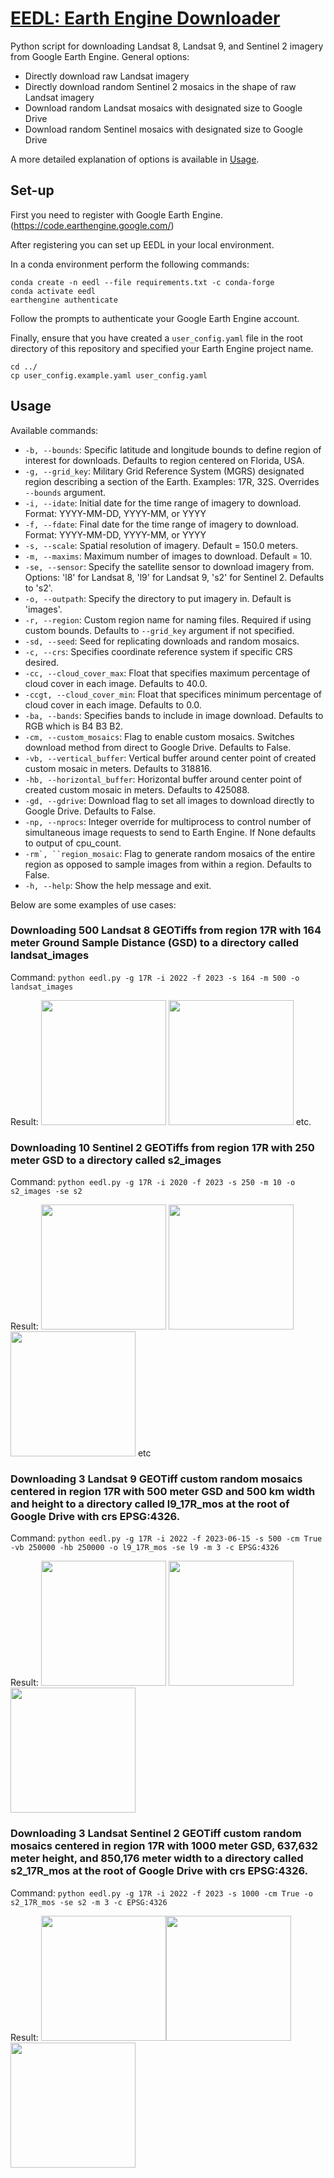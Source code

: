# <span style = "text-decoration:underline">EEDL: Earth Engine Downloader</span>

Python script for downloading Landsat 8, Landsat 9, and Sentinel 2 imagery from Google Earth Engine.
General options:
  * Directly download raw Landsat imagery
  * Directly download random Sentinel 2 mosaics in the shape of raw Landsat imagery
  * Download random Landsat mosaics with designated size to Google Drive
  * Download random Sentinel mosaics with designated size to Google Drive

A more detailed explanation of options is available in [Usage](#usage).

## Set-up
First you need to register with Google Earth Engine. (https://code.earthengine.google.com/)

After registering you can set up EEDL in your local environment.

In a conda environment perform the following commands:
```
conda create -n eedl --file requirements.txt -c conda-forge
conda activate eedl
earthengine authenticate
```

Follow the prompts to authenticate your Google Earth Engine account.

Finally, ensure that you have created a `user_config.yaml` file in the root directory of this repository and specified your Earth Engine project name.
```
cd ../
cp user_config.example.yaml user_config.yaml
```

## Usage

Available commands:
* ```-b, --bounds```: Specific latitude and longitude bounds to define region of interest for downloads. Defaults to region centered on Florida, USA.
* ```-g, --grid_key```: Military Grid Reference System (MGRS) designated region describing a section of the Earth. Examples: 17R, 32S. Overrides ```--bounds``` argument.
* ```-i, --idate```: Initial date for the time range of imagery to download. Format: YYYY-MM-DD, YYYY-MM, or YYYY
* ```-f, --fdate```: Final date for the time range of imagery to download. Format: YYYY-MM-DD, YYYY-MM, or YYYY
* ```-s, --scale```: Spatial resolution of imagery. Default = 150.0 meters.
* ```-m, --maxims```: Maximum number of images to download. Default = 10.
* ```-se, --sensor```: Specify the satellite sensor to download imagery from. Options: 'l8' for Landsat 8, 'l9' for Landsat 9, 's2' for Sentinel 2. Defaults to 's2'.
* ```-o, --outpath```: Specify the directory to put imagery in. Default is 'images'.
* ```-r, --region```: Custom region name for naming files. Required if using custom bounds. Defaults to ```--grid_key``` argument if not specified.
* ```-sd, --seed```: Seed for replicating downloads and random mosaics. 
* ```-c, --crs```: Specifies coordinate reference system if specific CRS desired. 
* ```-cc, --cloud_cover_max```: Float that specifies maximum percentage of cloud cover in each image. Defaults to 40.0.
* ```-ccgt, --cloud_cover_min```: Float that specifices minimum percentage of cloud cover in each image. Defaults to 0.0.
* ```-ba, --bands```: Specifies bands to include in image download. Defaults to RGB which is B4 B3 B2.
* ```-cm, --custom_mosaics```: Flag to enable custom mosaics. Switches download method from direct to Google Drive. Defaults to False.
* ```-vb, --vertical_buffer```: Vertical buffer around center point of created custom mosaic in meters. Defaults to 318816.
* ```-hb, --horizontal_buffer```: Horizontal buffer around center point of created custom mosaic in meters. Defaults to 425088.
* ```-gd, --gdrive```: Download flag to set all images to download directly to Google Drive. Defaults to False.
* ```-np, --nprocs```: Integer override for multiprocess to control number of simultaneous image requests to send to Earth Engine. If None defaults to output of cpu_count.
* ```-rm`, ``region_mosaic```: Flag to generate random mosaics of the entire region as opposed to sample images from within a region. Defaults to False.
* ```-h, --help```: Show the help message and exit.

Below are some examples of use cases:
### Downloading 500 Landsat 8 GEOTiffs from region 17R with 164 meter Ground Sample Distance (GSD) to a directory called landsat_images
Command: ```python eedl.py -g 17R -i 2022 -f 2023 -s 164 -m 500 -o landsat_images```

Result: <img src="readme_ims/image.png" width="200" /> <img src="readme_ims/image-1.png" width="200" /> etc.

### Downloading 10 Sentinel 2 GEOTiffs from region 17R with 250 meter GSD to a directory called s2_images

Command: ```python eedl.py -g 17R -i 2020 -f 2023 -s 250 -m 10 -o s2_images -se s2```

Result: <img src="readme_ims/image-2.png" width="200" /> <img src="readme_ims/image-3.png" width="200" /> <img src="readme_ims/image-4.png" width="200" /> etc

### Downloading 3 Landsat 9 GEOTiff custom random mosaics centered in region 17R with 500 meter GSD and 500 km width and height to a directory called l9_17R_mos at the root of Google Drive with crs EPSG:4326.

Command: ```python eedl.py -g 17R -i 2022 -f 2023-06-15 -s 500 -cm True -vb 250000 -hb 250000 -o l9_17R_mos -se l9 -m 3 -c EPSG:4326```

Result: <img src="readme_ims/image-5.png" width="200" /> <img src="readme_ims/image-6.png" width="200" /> <img src="readme_ims/image-7.png" width="200" />

### Downloading 3 Landsat Sentinel 2 GEOTiff custom random mosaics centered in region 17R with 1000 meter GSD, 637,632 meter height, and 850,176 meter width to a directory called s2_17R_mos at the root of Google Drive with crs EPSG:4326.

Command: ```python eedl.py -g 17R -i 2022 -f 2023 -s 1000 -cm True -o s2_17R_mos -se s2 -m 3 -c EPSG:4326```

Result: <img src="readme_ims/image-8.png" width="200" /><img src="readme_ims/image-9.png" width="200" /><img src="readme_ims/image-10.png" width="200" />
